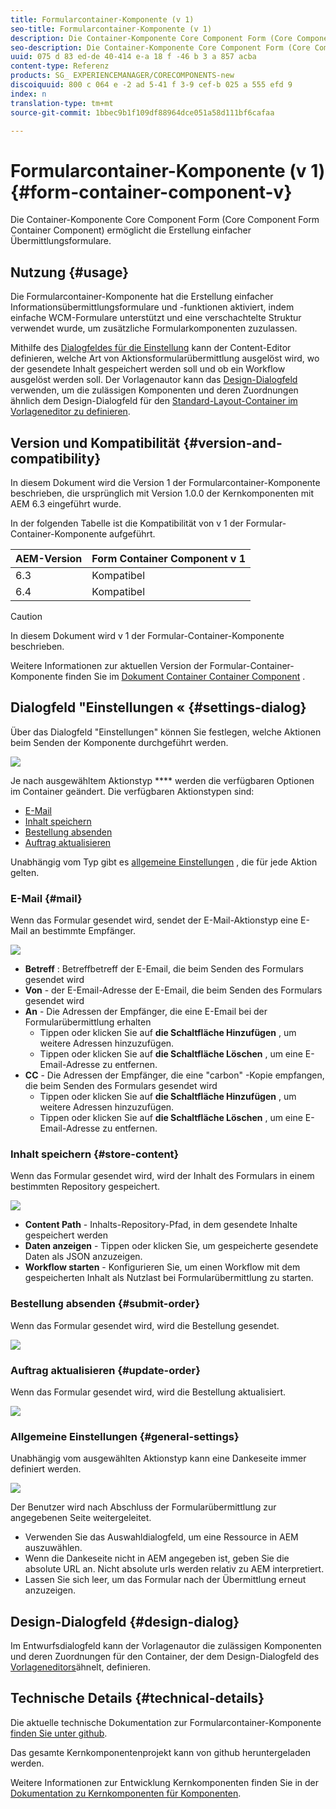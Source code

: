 ```yaml
---
title: Formularcontainer-Komponente (v 1)
seo-title: Formularcontainer-Komponente (v 1)
description: Die Container-Komponente Core Component Form (Core Component Form Container Component) ermöglicht die Erstellung einfacher Übermittlungsformulare.
seo-description: Die Container-Komponente Core Component Form (Core Component Form Container Component) ermöglicht die Erstellung einfacher Übermittlungsformulare.
uuid: 075 d 83 ed-de 40-414 e-a 18 f -46 b 3 a 857 acba
content-type: Referenz
products: SG_ EXPERIENCEMANAGER/CORECOMPONENTS-new
discoiquuid: 800 c 064 e -2 ad 5-41 f 3-9 cef-b 025 a 555 efd 9
index: n
translation-type: tm+mt
source-git-commit: 1bbec9b1f109df88964dce051a58d111bf6cafaa

---
```



# Formularcontainer-Komponente (v 1){#form-container-component-v}

Die Container-Komponente Core Component Form (Core Component Form Container Component) ermöglicht die Erstellung einfacher Übermittlungsformulare.

## Nutzung {#usage}

Die Formularcontainer-Komponente hat die Erstellung einfacher Informationsübermittlungsformulare und -funktionen aktiviert, indem einfache WCM-Formulare unterstützt und eine verschachtelte Struktur verwendet wurde, um zusätzliche Formularkomponenten zuzulassen.

Mithilfe des [Dialogfeldes für die Einstellung](form-container-v1.md#main-pars_title) kann der Content-Editor definieren, welche Art von Aktionsformularübermittlung ausgelöst wird, wo der gesendete Inhalt gespeichert werden soll und ob ein Workflow ausgelöst werden soll. Der Vorlagenautor kann das [Design-Dialogfeld](form-container-v1.md#main-pars_title_1995166862) verwenden, um die zulässigen Komponenten und deren Zuordnungen ähnlich dem Design-Dialogfeld für den [Standard-Layout-Container im Vorlageneditor zu definieren](https://helpx.adobe.com/experience-manager/6-4/sites/authoring/using/templates.html#main-pars_title_1754153843).

## Version und Kompatibilität {#version-and-compatibility}

In diesem Dokument wird die Version 1 der Formularcontainer-Komponente beschrieben, die ursprünglich mit Version 1.0.0 der Kernkomponenten mit AEM 6.3 eingeführt wurde.

In der folgenden Tabelle ist die Kompatibilität von v 1 der Formular-Container-Komponente aufgeführt.

| AEM-Version | Form Container Component v 1 |
|--- |--- |
| 6.3 | Kompatibel |
| 6.4 | Kompatibel |

>[!CAUTION]
>
>In diesem Dokument wird v 1 der Formular-Container-Komponente beschrieben.
>
>Weitere Informationen zur aktuellen Version der Formular-Container-Komponente finden Sie im [Dokument Container Container Component](form-container.md) .

## Dialogfeld &quot;Einstellungen « {#settings-dialog}

Über das Dialogfeld &quot;Einstellungen&quot; können Sie festlegen, welche Aktionen beim Senden der Komponente durchgeführt werden.

![](assets/chlimage_1.png)

Je nach ausgewähltem Aktionstyp **** werden die verfügbaren Optionen im Container geändert. Die verfügbaren Aktionstypen sind:

* [E-Mail](form-container-v1.md#main-pars_title_966511656)
* [Inhalt speichern](form-container-v1.md#main-pars_title_2065985840)
* [Bestellung absenden](form-container-v1.md#main-pars_title_686874527)
* [Auftrag aktualisieren](form-container-v1.md#main-pars_title_410109286)

Unabhängig vom Typ gibt es [allgemeine Einstellungen](form-container-v1.md#main-pars_title_375403046) , die für jede Aktion gelten.

### E-Mail {#mail}

Wenn das Formular gesendet wird, sendet der E-Mail-Aktionstyp eine E-Mail an bestimmte Empfänger.

![](assets/chlimage_1-1.png)

* **Betreff** : Betreffbetreff der E-Email, die beim Senden des Formulars gesendet wird
* **Von** - der E-Email-Adresse der E-Email, die beim Senden des Formulars gesendet wird
* **An** - Die Adressen der Empfänger, die eine E-Email bei der Formularübermittlung erhalten
   * Tippen oder klicken Sie auf **die Schaltfläche Hinzufügen** , um weitere Adressen hinzuzufügen.
   * Tippen oder klicken Sie auf **die Schaltfläche Löschen** , um eine E-Email-Adresse zu entfernen.
* **CC** - Die Adressen der Empfänger, die eine &quot;carbon&quot; -Kopie empfangen, die beim Senden des Formulars gesendet wird
   * Tippen oder klicken Sie auf **die Schaltfläche Hinzufügen** , um weitere Adressen hinzuzufügen.
   * Tippen oder klicken Sie auf **die Schaltfläche Löschen** , um eine E-Email-Adresse zu entfernen.

### Inhalt speichern {#store-content}

Wenn das Formular gesendet wird, wird der Inhalt des Formulars in einem bestimmten Repository gespeichert.

![](assets/chlimage_1-2.png)

* **Content Path** - Inhalts-Repository-Pfad, in dem gesendete Inhalte gespeichert werden
* **Daten anzeigen** - Tippen oder klicken Sie, um gespeicherte gesendete Daten als JSON anzuzeigen.
* **Workflow starten** - Konfigurieren Sie, um einen Workflow mit dem gespeicherten Inhalt als Nutzlast bei Formularübermittlung zu starten.

### Bestellung absenden {#submit-order}

Wenn das Formular gesendet wird, wird die Bestellung gesendet.

![](assets/chlimage_1-3.png)

### Auftrag aktualisieren {#update-order}

Wenn das Formular gesendet wird, wird die Bestellung aktualisiert.

![](assets/chlimage_1-4.png)

### Allgemeine Einstellungen {#general-settings}

Unabhängig vom ausgewählten Aktionstyp kann eine Dankeseite immer definiert werden.

![](assets/chlimage_1-5.png)

Der Benutzer wird nach Abschluss der Formularübermittlung zur angegebenen Seite weitergeleitet.

* Verwenden Sie das Auswahldialogfeld, um eine Ressource in AEM auszuwählen.
* Wenn die Dankeseite nicht in AEM angegeben ist, geben Sie die absolute URL an. Nicht absolute urls werden relativ zu AEM interpretiert.
* Lassen Sie sich leer, um das Formular nach der Übermittlung erneut anzuzeigen.

## Design-Dialogfeld {#design-dialog}

Im Entwurfsdialogfeld kann der Vorlagenautor die zulässigen Komponenten und deren Zuordnungen für den Container, der dem Design-Dialogfeld des [Vorlageneditors](https://helpx.adobe.com/experience-manager/6-4/sites/authoring/using/templates.html#main-pars_title_1754153843)ähnelt, definieren.

## Technische Details {#technical-details}

Die aktuelle technische Dokumentation zur Formularcontainer-Komponente [finden Sie unter github](https://github.com/adobe/aem-core-wcm-components/tree/master/content/src/content/jcr_root/apps/core/wcm/components/form/container/v1/container).

Das gesamte Kernkomponentenprojekt kann von github heruntergeladen werden.

Weitere Informationen zur Entwicklung Kernkomponenten finden Sie in der [Dokumentation zu Kernkomponenten für Komponenten](developing.md).
